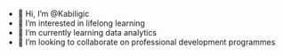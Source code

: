 - 👋 Hi, I’m @Kabiligic
- 👀 I’m interested in lifelong learning
- 🌱 I’m currently learning data analytics
- 💞️ I’m looking to collaborate on professional development programmes

<!---
Kabiligic/Kabiligic is a ✨ special ✨ repository because its `README.md` (this file) appears on your GitHub profile.
You can click the Preview link to take a look at your changes.
--->
